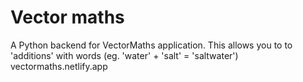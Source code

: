 # Vector maths
A Python backend for VectorMaths application. This allows you to to 'additions' with words (eg. 'water' + 'salt' = 'saltwater')
vectormaths.netlify.app

